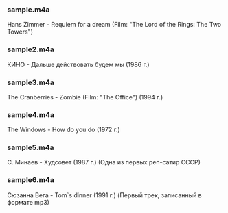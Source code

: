 ### sample.m4a

Hans Zimmer - Requiem for a dream (Film: "The Lord of the Rings: The Two Towers")

### sample2.m4a

КИНО - Дальше действовать будем мы (1986 г.)

### sample3.m4a

The Cranberries - Zombie (Film: "The Office") (1994 г.)

### sample4.m4a

The Windows - How do you do (1972 г.)

### sample5.m4a

С. Минаев - Худсовет (1987 г.) (Одна из первых реп-сатир СССР)

### sample6.m4a

Сюзанна Вега - Tom`s dinner (1991 г.) (Первый трек, записанный в формате mp3)